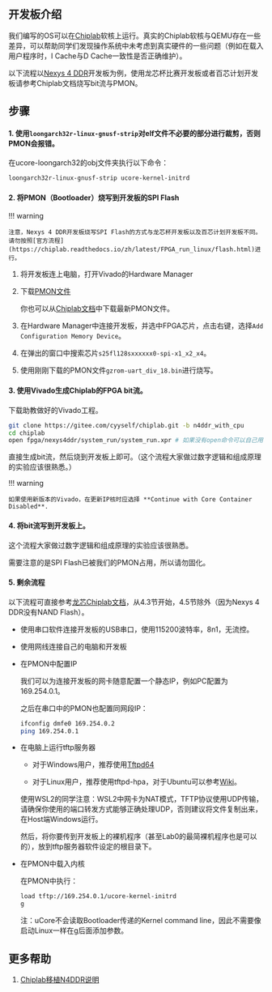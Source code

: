 ## 开发板介绍

我们编写的OS可以在[Chiplab](https://gitee.com/loongson-edu/chiplab)软核上运行。真实的Chiplab软核与QEMU存在一些差异，可以帮助同学们发现操作系统中未考虑到真实硬件的一些问题（例如在载入用户程序时，I Cache与D Cache一致性是否正确维护）。

以下流程以[Nexys 4 DDR](https://digilent.com/reference/programmable-logic/nexys-4-ddr/start)开发板为例，使用龙芯杯比赛开发板或者百芯计划开发板请参考Chiplab文档烧写bit流与PMON。

## 步骤

#### 1. 使用`loongarch32r-linux-gnusf-strip`对elf文件不必要的部分进行裁剪，否则PMON会报错。

在ucore-loongarch32的obj文件夹执行以下命令：
```bash
loongarch32r-linux-gnusf-strip ucore-kernel-initrd
```

#### 2. 将PMON（Bootloader）烧写到开发板的SPI Flash

!!! warning

    注意，Nexys 4 DDR开发板烧写SPI Flash的方式与龙芯杯开发板以及百芯计划开发板不同。请勿按照[官方流程](https://chiplab.readthedocs.io/zh/latest/FPGA_run_linux/flash.html)进行。

1. 将开发板连上电脑，打开Vivado的Hardware Manager

2. 下载[PMON文件](../static/gzrom-uart_div_18.bin)

    你也可以从[Chiplab文档](https://gitee.com/loongson-edu/chiplab/blob/chiplab_diff/docs/FPGA_run_linux/linux_run.md)中下载最新PMON文件。

3. 在Hardware Manager中连接开发板，并选中FPGA芯片，点击右键，选择`Add Configuration Memory Device`。

4. 在弹出的窗口中搜索芯片`s25fl128sxxxxxx0-spi-x1_x2_x4`。

5. 使用刚刚下载的PMON文件`gzrom-uart_div_18.bin`进行烧写。


#### 3. 使用Vivado生成Chiplab的FPGA bit流。

下载助教做好的Vivado工程。

```bash
git clone https://gitee.com/cyyself/chiplab.git -b n4ddr_with_cpu
cd chiplab
open fpga/nexys4ddr/system_run/system_run.xpr # 如果没有open命令可以自己用Vivado打开这个xpr文件
```

直接生成bit流，然后烧到开发板上即可。（这个流程大家做过数字逻辑和组成原理的实验应该很熟悉。）

!!! warning

    如果使用新版本的Vivado，在更新IP核时应选择 **Continue with Core Container Disabled**.

#### 4. 将bit流写到开发板上。

这个流程大家做过数字逻辑和组成原理的实验应该很熟悉。

需要注意的是SPI Flash已被我们的PMON占用，所以请勿固化。

#### 5. 剩余流程

以下流程可直接参考[龙芯Chiplab文档](https://chiplab.readthedocs.io/zh/latest/FPGA_run_linux/linux_run.html#id1)，从4.3节开始，4.5节除外（因为Nexys 4 DDR没有NAND Flash）。

- 使用串口软件连接开发板的USB串口，使用115200波特率，8n1，无流控。
- 使用网线连接自己的电脑和开发板
- 在PMON中配置IP

    我们可以为连接开发板的网卡随意配置一个静态IP，例如PC配置为169.254.0.1。

    之后在串口中的PMON也配置同网段IP：

    ```bash
    ifconfig dmfe0 169.254.0.2
    ping 169.254.0.1
    ```

- 在电脑上运行tftp服务器

    - 对于Windows用户，推荐使用[Tftpd64](https://pjo2.github.io/tftpd64/)

    - 对于Linux用户，推荐使用tftpd-hpa，对于Ubuntu可以参考[Wiki](https://help.ubuntu.com/community/TFTP)。

    使用WSL2的同学注意：WSL2中网卡为NAT模式，TFTP协议使用UDP传输，请确保你使用的端口转发方式能够正确处理UDP，否则建议将文件复制出来，在Host端Windows运行。

    然后，将你要传到开发板上的裸机程序（甚至Lab0的最简裸机程序也是可以的），放到tftp服务器软件设定的根目录下。

- 在PMON中载入内核

    在PMON中执行：
    ```bash
    load tftp://169.254.0.1/ucore-kernel-initrd
    g
    ```
    
    注：uCore不会读取Bootloader传递的Kernel command line，因此不需要像启动Linux一样在g后面添加参数。

## 更多帮助

1. [Chiplab移植N4DDR说明](https://gitee.com/loongson-edu/chiplab/tree/chiplab_diff/fpga/nexys4ddr)